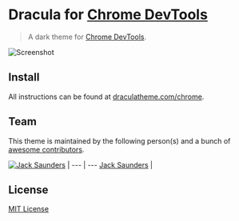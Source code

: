 # Dracula for [Chrome DevTools](https://developers.google.com/web/tools/chrome-devtools/)

> A dark theme for [Chrome DevTools](https://developers.google.com/web/tools/chrome-devtools/).

![Screenshot](https://draculatheme.com/assets/img/screenshots/chrome.png)

## Install

All instructions can be found at [draculatheme.com/chrome](https://draculatheme.com/chrome).

## Team

This theme is maintained by the following person(s) and a bunch of [awesome contributors](https://github.com/dracula/chrome-devtools/graphs/contributors).

[![Jack Saunders](https://avatars1.githubusercontent.com/u/1415692?v=3&s=70)](https://github.com/jacksaunders) |
--- | ---
[Jack Saunders](https://github.com/jacksaunders) |

## License

[MIT License](./LICENSE)

